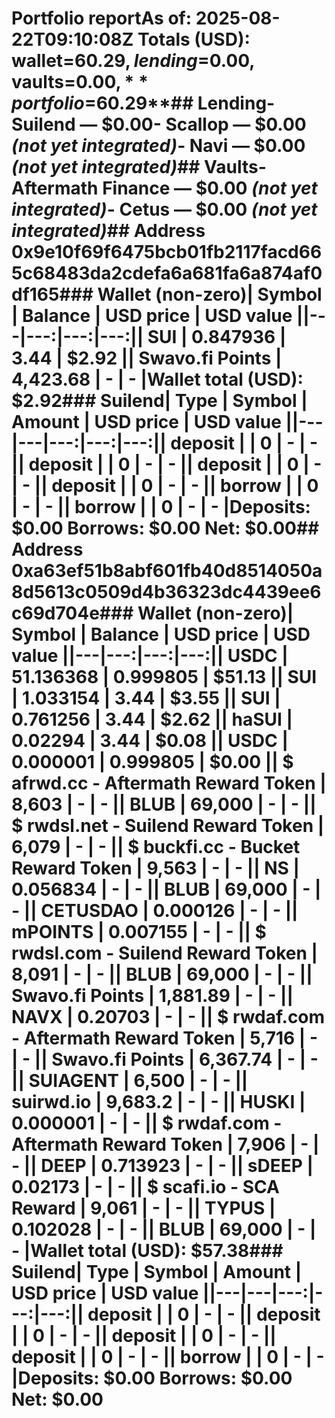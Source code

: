 # Portfolio report**As of:** 2025-08-22T09:10:08Z  **Totals (USD):** wallet=$60.29, lending=$0.00, vaults=$0.00, **portfolio=$60.29**## Lending- Suilend — $0.00- Scallop — $0.00 *(not yet integrated)*- Navi — $0.00 *(not yet integrated)*## Vaults- Aftermath Finance — $0.00 *(not yet integrated)*- Cetus — $0.00 *(not yet integrated)*## Address 0x9e10f69f6475bcb01fb2117facd665c68483da2cdefa6a681fa6a874af0df165### Wallet (non-zero)| Symbol | Balance | USD price | USD value ||---|---:|---:|---:|| SUI | 0.847936 | 3.44 | $2.92 || Swavo.fi Points | 4,423.68 | - | - |**Wallet total (USD):** $2.92### Suilend| Type | Symbol | Amount | USD price | USD value ||---|---|---:|---:|---:|| deposit |  | 0 | - | - || deposit |  | 0 | - | - || deposit |  | 0 | - | - || deposit |  | 0 | - | - || borrow |  | 0 | - | - || borrow |  | 0 | - | - |**Deposits:** $0.00  **Borrows:** $0.00  **Net:** $0.00## Address 0xa63ef51b8abf601fb40d8514050a8d5613c0509d4b36323dc4439ee6c69d704e### Wallet (non-zero)| Symbol | Balance | USD price | USD value ||---|---:|---:|---:|| USDC | 51.136368 | 0.999805 | $51.13 || SUI | 1.033154 | 3.44 | $3.55 || SUI | 0.761256 | 3.44 | $2.62 || haSUI | 0.02294 | 3.44 | $0.08 || USDC | 0.000001 | 0.999805 | $0.00 || $ afrwd.cc - Aftermath Reward Token | 8,603 | - | - || BLUB | 69,000 | - | - || $ rwdsl.net - Suilend Reward Token | 6,079 | - | - || $ buckfi.cc - Bucket Reward Token | 9,563 | - | - || NS | 0.056834 | - | - || BLUB | 69,000 | - | - || CETUSDAO | 0.000126 | - | - || mPOINTS | 0.007155 | - | - || $ rwdsl.com - Suilend Reward Token | 8,091 | - | - || BLUB | 69,000 | - | - || Swavo.fi Points | 1,881.89 | - | - || NAVX | 0.20703 | - | - || $ rwdaf.com - Aftermath Reward Token | 5,716 | - | - || Swavo.fi Points | 6,367.74 | - | - || SUIAGENT | 6,500 | - | - || suirwd.io | 9,683.2 | - | - || HUSKI | 0.000001 | - | - || $ rwdaf.com - Aftermath Reward Token | 7,906 | - | - || DEEP | 0.713923 | - | - || sDEEP | 0.02173 | - | - || $ scafi.io - SCA Reward | 9,061 | - | - || TYPUS | 0.102028 | - | - || BLUB | 69,000 | - | - |**Wallet total (USD):** $57.38### Suilend| Type | Symbol | Amount | USD price | USD value ||---|---|---:|---:|---:|| deposit |  | 0 | - | - || deposit |  | 0 | - | - || deposit |  | 0 | - | - || deposit |  | 0 | - | - || borrow |  | 0 | - | - |**Deposits:** $0.00  **Borrows:** $0.00  **Net:** $0.00
